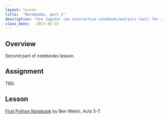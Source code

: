 ```yaml
---
layout: lesson
title:  "Notebooks, part 2"
description: "Use Jupyter (an interactive notebook/analysis tool) for advanced visualization and analysis."
class_date:   2017-05-15
---
```


## Overview

Second part of notebooks lesson.

## Assignment

TBD.

## Lesson

[First Python Notebook](http://first-python-notebook.readthedocs.io/en/latest/) by Ben Welsh, Acts 5-7.

